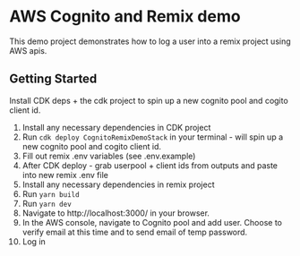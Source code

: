 # AWS Cognito and Remix demo

This demo project demonstrates how to log a user into a remix project using AWS apis.

## Getting Started
Install CDK deps + the cdk project to spin up a new cognito pool and cogito client id. 

1. Install any necessary dependencies in CDK project
2. Run `cdk deploy CognitoRemixDemoStack` in your terminal -  will spin up a new cognito pool and cogito client id. 
4. Fill out remix .env variables (see .env.example)
3. After CDK deploy - grab userpool + client ids from outputs and paste into new remix .env file
4. Install any necessary dependencies in remix project
5. Run `yarn build`
6. Run `yarn dev`
7. Navigate to http://localhost:3000/ in your browser.
8. In the AWS console, navigate to Cognito pool and add user. Choose to verify email at this time and to send email of temp password.
9. Log in
